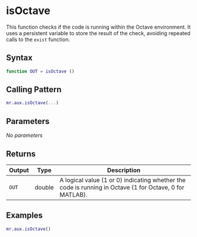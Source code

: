 # isOctave

This function checks if the code is running within the Octave environment. It uses a persistent variable to store the result of the check, avoiding repeated calls to the `exist` function.

## Syntax

```matlab
function OUT = isOctave ()
```

## Calling Pattern

```matlab
mr.aux.isOctave(...)
```

## Parameters

*No parameters*

## Returns

| Output | Type | Description |
|--------|------|-------------|
| `OUT` | double | A logical value (1 or 0) indicating whether the code is running in Octave (1 for Octave, 0 for MATLAB). |

## Examples

```matlab
mr.aux.isOctave()
```
